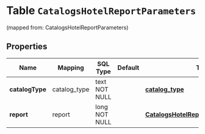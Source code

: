 
# Table `CatalogsHotelReportParameters`
(mapped from: CatalogsHotelReportParameters)

## Properties
Name | Mapping | SQL Type | Default | Type | Description | Notes
---- | ------- | -------- | ------- | ---- | ----------- | -----
**catalogType** | catalog_type | text NOT NULL |  | [**catalog_type**](#CatalogType) |  | 
**report** | report | long NOT NULL |  | [**CatalogsHotelReportParametersReport**](CatalogsHotelReportParametersReport.md) |  |  [foreignkey]




